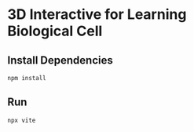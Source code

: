 # 3D Interactive for Learning Biological Cell

## Install Dependencies
`npm install`

## Run
`npx vite`
